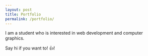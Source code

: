 ```yaml
---
layout: post
title: Portfolio
permalink: /portfolio/
---
```

I am a student who is interested in web development and computer graphics.

Say hi if you want to!  :+1:!
